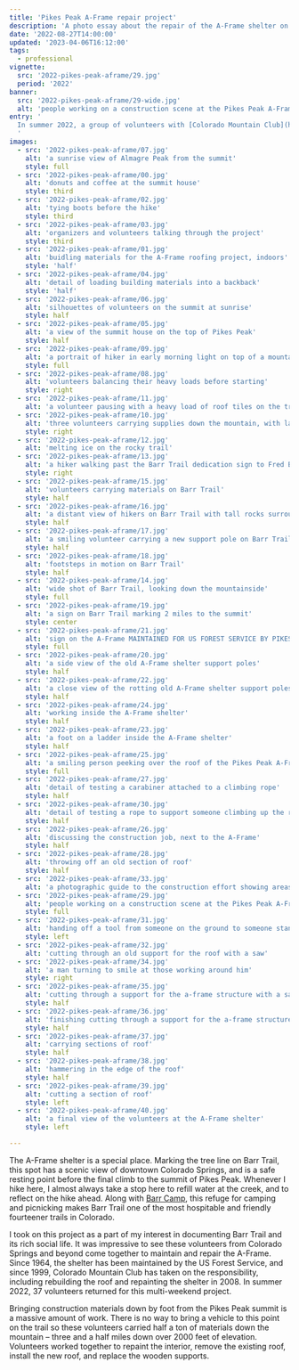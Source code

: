 ```yaml
---
title: 'Pikes Peak A-Frame repair project'
description: 'A photo essay about the repair of the A-Frame shelter on Barr Trail, Pikes Peak.'
date: '2022-08-27T14:00:00'
updated: '2023-04-06T16:12:00'
tags:
  - professional
vignette:
  src: '2022-pikes-peak-aframe/29.jpg'
  period: '2022'
banner:
  src: '2022-pikes-peak-aframe/29-wide.jpg'
  alt: 'people working on a construction scene at the Pikes Peak A-Frame'
entry: '  
  In summer 2022, a group of volunteers with [Colorado Mountain Club](https://www.cmc.org) set out to repair the A-Frame shelter on Barr Trail, the 12.5 mile trail that winds from Manitou Springs to the summit of Pikes Peak (also known as Tava or “mountain of the sun”, according to the Ute People of the Front Range). This is my document of their work.
  '
images:
  - src: '2022-pikes-peak-aframe/07.jpg'
    alt: 'a sunrise view of Almagre Peak from the summit'
    style: full
  - src: '2022-pikes-peak-aframe/00.jpg'
    alt: 'donuts and coffee at the summit house'
    style: third
  - src: '2022-pikes-peak-aframe/02.jpg'
    alt: 'tying boots before the hike'
    style: third
  - src: '2022-pikes-peak-aframe/03.jpg'
    alt: 'organizers and volunteers talking through the project'
    style: third
  - src: '2022-pikes-peak-aframe/01.jpg'
    alt: 'buidling materials for the A-Frame roofing project, indoors'
    style: 'half'
  - src: '2022-pikes-peak-aframe/04.jpg'
    alt: 'detail of loading building materials into a backback'
    style: 'half'
  - src: '2022-pikes-peak-aframe/06.jpg'
    alt: 'silhouettes of volunteers on the summit at sunrise'
    style: half
  - src: '2022-pikes-peak-aframe/05.jpg'
    alt: 'a view of the summit house on the top of Pikes Peak'
    style: half
  - src: '2022-pikes-peak-aframe/09.jpg'
    alt: 'a portrait of hiker in early morning light on top of a mountain'
    style: full
  - src: '2022-pikes-peak-aframe/08.jpg'
    alt: 'volunteers balancing their heavy loads before starting'
    style: right
  - src: '2022-pikes-peak-aframe/11.jpg'
    alt: 'a volunteer pausing with a heavy load of roof tiles on the trail'
  - src: '2022-pikes-peak-aframe/10.jpg'
    alt: 'three volunteers carrying supplies down the mountain, with large rocks below and a blue sky above'
    style: right
  - src: '2022-pikes-peak-aframe/12.jpg'
    alt: 'melting ice on the rocky trail'
  - src: '2022-pikes-peak-aframe/13.jpg'
    alt: 'a hiker walking past the Barr Trail dedication sign to Fred Barr'
    style: right
  - src: '2022-pikes-peak-aframe/15.jpg'
    alt: 'volunteers carrying materials on Barr Trail'
    style: half
  - src: '2022-pikes-peak-aframe/16.jpg'
    alt: 'a distant view of hikers on Barr Trail with tall rocks surrounding'
    style: half
  - src: '2022-pikes-peak-aframe/17.jpg'
    alt: 'a smiling volunteer carrying a new support pole on Barr Trail'
    style: half
  - src: '2022-pikes-peak-aframe/18.jpg'
    alt: 'footsteps in motion on Barr Trail'
    style: half
  - src: '2022-pikes-peak-aframe/14.jpg'
    alt: 'wide shot of Barr Trail, looking down the mountainside'
    style: full
  - src: '2022-pikes-peak-aframe/19.jpg'
    alt: 'a sign on Barr Trail marking 2 miles to the summit'
    style: center
  - src: '2022-pikes-peak-aframe/21.jpg'
    alt: 'sign on the A-Frame MAINTAINED FOR US FOREST SERVICE BY PIKES PEAK GROUP COLORADO MOUNTAIN CLUB'
    style: full
  - src: '2022-pikes-peak-aframe/20.jpg'
    alt: 'a side view of the old A-Frame shelter support poles'
    style: half
  - src: '2022-pikes-peak-aframe/22.jpg'
    alt: 'a close view of the rotting old A-Frame shelter support poles'
    style: half
  - src: '2022-pikes-peak-aframe/24.jpg'
    alt: 'working inside the A-Frame shelter'
    style: half
  - src: '2022-pikes-peak-aframe/23.jpg'
    alt: 'a foot on a ladder inside the A-Frame shelter'
    style: half
  - src: '2022-pikes-peak-aframe/25.jpg'
    alt: 'a smiling person peeking over the roof of the Pikes Peak A-Frame'
    style: full
  - src: '2022-pikes-peak-aframe/27.jpg'
    alt: 'detail of testing a carabiner attached to a climbing rope'
    style: half
  - src: '2022-pikes-peak-aframe/30.jpg'
    alt: 'detail of testing a rope to support someone climbing up the roof of the A-Frame'
    style: half
  - src: '2022-pikes-peak-aframe/26.jpg'
    alt: 'discussing the construction job, next to the A-Frame'
    style: half
  - src: '2022-pikes-peak-aframe/28.jpg'
    alt: 'throwing off an old section of roof'
    style: half
  - src: '2022-pikes-peak-aframe/33.jpg'
    alt: 'a photographic guide to the construction effort showing areas that need work'
  - src: '2022-pikes-peak-aframe/29.jpg'
    alt: 'people working on a construction scene at the Pikes Peak A-Frame'
    style: full
  - src: '2022-pikes-peak-aframe/31.jpg'
    alt: 'handing off a tool from someone on the ground to someone standing on the edge of the roof'
    style: left
  - src: '2022-pikes-peak-aframe/32.jpg'
    alt: 'cutting through an old support for the roof with a saw'
  - src: '2022-pikes-peak-aframe/34.jpg'
    alt: 'a man turning to smile at those working around him'
    style: right
  - src: '2022-pikes-peak-aframe/35.jpg'
    alt: 'cutting through a support for the a-frame structure with a saw'
    style: half
  - src: '2022-pikes-peak-aframe/36.jpg'
    alt: 'finishing cutting through a support for the a-frame structure'
    style: half
  - src: '2022-pikes-peak-aframe/37.jpg'
    alt: 'carrying sections of roof'
    style: half
  - src: '2022-pikes-peak-aframe/38.jpg'
    alt: 'hammering in the edge of the roof'
    style: half
  - src: '2022-pikes-peak-aframe/39.jpg'
    alt: 'cutting a section of roof'
    style: left
  - src: '2022-pikes-peak-aframe/40.jpg'
    alt: 'a final view of the volunteers at the A-Frame shelter'
    style: left

---
```


The A-Frame shelter is a special place. Marking the tree line on Barr Trail, this spot has a scenic view of downtown Colorado Springs, and is a safe resting point before the final climb to the summit of Pikes Peak. Whenever I hike here, I almost always take a stop here to refill water at the creek, and to reflect on the hike ahead. Along with [Barr Camp](https://barrcamp.com), this refuge for camping and picnicking makes Barr Trail one of the most hospitable and friendly fourteener trails in Colorado.

I took on this project as a part of my interest in documenting Barr Trail and its rich social life. It was impressive to see these volunteers from Colorado Springs and beyond come together to maintain and repair the A-Frame. Since 1964, the shelter has been maintained by the US Forest Service, and since 1999, Colorado Mountain Club has taken on the responsibility, including rebuilding the roof and repainting the shelter in 2008. In summer 2022, 37 volunteers returned for this multi-weekend project.

Bringing construction materials down by foot from the Pikes Peak summit is a massive amount of work. There is no way to bring a vehicle to this point on the trail so these volunteers carried half a ton of materials down the mountain – three and a half miles down over 2000 feet of elevation. Volunteers worked together to repaint the interior, remove the existing roof, install the new roof, and replace the wooden supports.